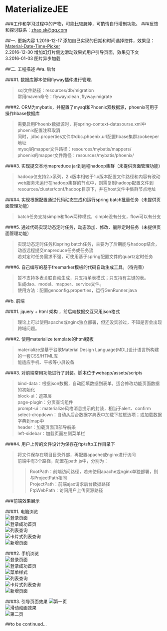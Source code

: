 # MaterializeJEE

###工作和学习过程中的产物，可能比较臃肿，可酌情自行增删功能。
###反馈和探讨联系：zhao.sk@qq.com


##一. 更新内容
1.2016-12-17 添加自己实现的日期和时间选择控件，效果见：[Material-Date-Time-Picker](https://github.com/shukun-zhao/Material-Date-Time-Picker)      
2.2016-12-30 增加幻灯片侧边滑动效果式用户引导页面，效果见下文     
3.2016-01-03 图片异步加载        

  
##二. 工程描述
##a. 后台

####1. 数据库脚本使用flyway插件进行管理.      
>sql文件路径：resources/db/migration  
>常用maven命令：flyway:clean ,flyway:migrate  

####2. ORM为mybatis，并配置了mysql和Phoenix双数据源，phoenix可用于操作hbase数据库    
>需要启用Phoenix数据源时，将spring-context-datasourse.xml中phoenix配置注释取消    
>同时，jdbc.properties文件中dbc.phoenix.url配置hbase集群zookeeper地址    
>mysql的mapper文件路径：resources/mybatis/mappers/  
>phoenix的mapper文件路径：resources/mybatis/phoenix/  

####3. 实现提交本地mapreduce jar到远程hadoop集群（未提供页面管理功能）    
>hadoop仅支持2.x系列，2.x版本相较于1.x版本配置文件路径和内容有改动    
>web服务未运行在hadoop集群的节点中，则需复制hadoop配置文件到resources/cluster/conf/hadoop目录下，并在host文件中集群节点地址    

####4. 实现根据配置通过代码动态生成和运行spring batch批量任务（未提供页面管理功能）          
>batch任务支持simple和flow两种模式，simple没有分支，flow可以有分支       

####5. 通过代码实现动态定时任务，动态添加、修改、删除定时任务（未提供页面管理功能）         
>实现动态定时任务和spring batch任务，主要为了后期能与hadoop结合，动态远程提交mapreduce任务或任务流    
>若对定时任务需求不强，可使用基于spring配置文件的quartz定时任务    
  
####6. 自己编写的基于freemarker模板的代码自动生成工具。（待完善）  
>暂不支持多表关联自动生成，只支持单表模式；只支持有主键的表。  
>生成dao、model、mapper、service文件。  
>使用方法：配置genconfig.properties，运行GenRunner.java  

##b. 前端

####1. jquery + html 架构 ，前后端数据交互采用json格式   
>理论上可以使用apache或nginx独立部署，但还没实验过，不知是否会出现跨域问题。  

####2. 使用materialize template的html模板      
>materialize是基于谷歌Material Design Language(MDL)设计语言所构建的一套CSS/HTML库          
>能适应手机、平板等小屏设备     

####3. 对前端常用功能进行了封装。脚本位于webapp/assets/scripts  
>bind-data：根据json数据，自动回填数据到表单，适合修改功能页面数据的初始化  
>block-ui：遮罩层   
>page-plugin：分页查询组件   
>prompt-ui：materialize风格消息提示的封装，相当于alert、confirm   
>select-dropdown：自动从后台数据字典表中加载下拉框选项；或加载数据字典到map中   
>header：加载页面顶部导航条   
>left-sidebar：加载页面左侧菜单栏   

####4. 用户上传的文件设计为保存在ftp/sftp工作目录下    
>将文件保存在项目目录外部，再配置apache或nginx进行访问    
>前端中有3个路径，配置在path.js中，分别为：   
>>RootPath：前端访问路径，若未使用apache或nginx单独部署，则与ProjectPath相同   
>>ProjectPath：前端ajax请求后台数据路径   
>>FtpWebPath：访问用户上传资源路径   

###前端效果展示

####1. 电脑浏览    
![](https://github.com/shukun-zhao/MaterializeJEE/raw/master/product_rendering/web/web登录.png "登录页面")  
![](https://github.com/shukun-zhao/MaterializeJEE/raw/master/product_rendering/web/web首页.png "登录成功首页")  
![](https://github.com/shukun-zhao/MaterializeJEE/raw/master/product_rendering/web/web列表.png "列表查询")  
![](https://github.com/shukun-zhao/MaterializeJEE/raw/master/product_rendering/web/web卡片列表.png "卡片式列表查询")  
![](https://github.com/shukun-zhao/MaterializeJEE/raw/master/product_rendering/web/web新增.png "新增页面")  

####2. 手机浏览    
![](https://github.com/shukun-zhao/MaterializeJEE/raw/master/product_rendering/phone/phone登录.PNG "登录页面")  
![](https://github.com/shukun-zhao/MaterializeJEE/raw/master/product_rendering/phone/phone首页.PNG "登录成功首页")  
![](https://github.com/shukun-zhao/MaterializeJEE/raw/master/product_rendering/phone/phone菜单.PNG "菜单样式")  
![](https://github.com/shukun-zhao/MaterializeJEE/raw/master/product_rendering/phone/phone列表.PNG "列表查询")  
![](https://github.com/shukun-zhao/MaterializeJEE/raw/master/product_rendering/phone/phone卡片.PNG "卡片式列表查询")  
![](https://github.com/shukun-zhao/MaterializeJEE/raw/master/product_rendering/phone/phone新增.PNG "新增页面")  

####3. 引导页面效果
![](https://github.com/shukun-zhao/MaterializeJEE/raw/master/product_rendering/web/reveal1.png "第一页")  
![](https://github.com/shukun-zhao/MaterializeJEE/raw/master/product_rendering/web/reveal2.png "滑动动画效果")  
![](https://github.com/shukun-zhao/MaterializeJEE/raw/master/product_rendering/web/reveal3.png "第二页")  
  
##to be continued...
